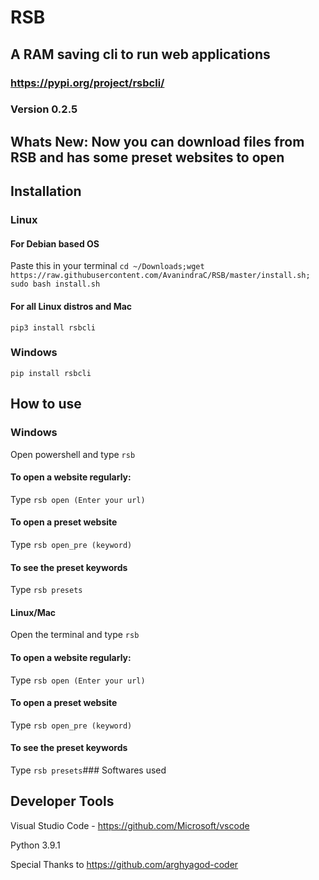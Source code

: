# RSB

## A RAM saving cli to run web applications

### https://pypi.org/project/rsbcli/

### Version 0.2.5

## Whats New: Now you can download files from RSB and has some preset websites to open 

## Installation

### Linux

#### For Debian based OS

Paste this in your terminal 
```cd ~/Downloads;wget https://raw.githubusercontent.com/AvanindraC/RSB/master/install.sh; sudo bash install.sh```

#### For all Linux distros and Mac

```pip3 install rsbcli```

### Windows

```pip install rsbcli``` 

## How to use

### Windows

Open powershell and type ```rsb```

#### To open a website regularly:

Type ```rsb open (Enter your url)```

#### To open a preset website 

Type ```rsb open_pre (keyword)```

#### To see the preset keywords

Type ```rsb presets```

#### Linux/Mac

Open the terminal and type ```rsb```

#### To open a website regularly:

Type ```rsb open (Enter your url)```

#### To open a preset website 

Type ```rsb open_pre (keyword)```

#### To see the preset keywords

Type ```rsb presets```### Softwares used

## Developer Tools

Visual Studio Code - https://github.com/Microsoft/vscode

Python 3.9.1

Special Thanks to https://github.com/arghyagod-coder
